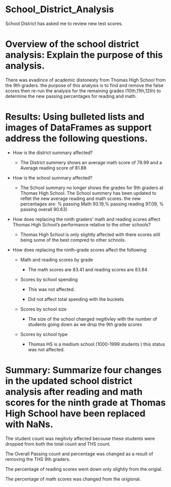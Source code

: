 # School_District_Analysis
School District has asked me to review new test scores. 


# Overview of the school district analysis: Explain the purpose of this analysis.

There was evadince of academic distonesty from Thomas High School from the 9th graders. the purpose of this analysis is to find and remove the false scores then re-run the analysis for the remaining grades (10th,11th,12th) to determine the new passing percentages for reading and math. 

# Results: Using bulleted lists and images of DataFrames as support address the following questions.
- How is the district summary affected?

    - The District summery shows an average math score of 78.99 and a Average reading score of 81.88
    
- How is the school summary affected?
    
    - The School summary no longer shows the grades for 9th graders at Thomas High School. The School summery has been updated to reflet the new average reading and math scores. the new percentages are: % passing Math 93.19,% passing reading 97.09, % passing overall 90.63)

- How does replacing the ninth graders’ math and reading scores affect Thomas High School’s performance relative to the other schools?

    - Thomas High School is only slightly affected with there scores still being some of the best compred to other schools. 
    
- How does replacing the ninth-grade scores affect the following:
    - Math and reading scores by grade
        - The math scores are 83.41 and reading scores are 83.84
    - Scores by school spending

        - This was not affected.

        - Did not affect total spending with the buckets 
    - Scores by school size

        - The size of the school changed negitivley with the number of students going down as we drop the 9th grade scores 

    - Scores by school type

        - Thomas HS is a medium school (1000-1999 students ) this status was not affected. 

# Summary: Summarize four changes in the updated school district analysis after reading and math scores for the ninth grade at Thomas High School have been replaced with NaNs.

The student count was negitivly affected becouse these students were dropped from both the total count and THS count.

The Overall Passing count and percentage was changed as a result of removing the THS 9th graders. 

The percentage of reading scores went down only slightly from the origial. 

The percentage of math scores was changed from the origional. 







